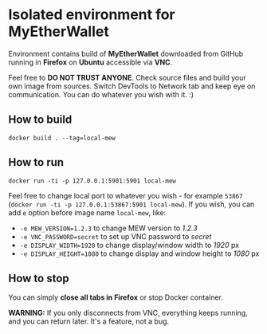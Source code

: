 # Isolated environment for MyEtherWallet

Environment
contains build of **MyEtherWallet** downloaded from GitHub
running in **Firefox** on **Ubuntu**
accessible via **VNC**.

Feel free to **DO NOT TRUST ANYONE**.
Check source files and build your own image from sources.
Switch DevTools to Network tab and keep eye on communication.
You can do whatever you wish with it. :)


## How to build

`docker build . --tag=local-mew`


## How to run

`docker run -ti -p 127.0.0.1:5901:5901 local-mew`

Feel free to change local port to whatever you wish - for example `53867`
(`docker run -ti -p 127.0.0.1:53867:5901 local-mew`).
If you wish, you can add `e` option before image name `local-mew`, like:

* `-e MEW_VERSION=1.2.3` to change MEW version to *1.2.3*
* `-e VNC_PASSWORD=secret` to set up VNC password to *secret*
* `-e DISPLAY_WIDTH=1920` to change display/window width to *1920* px
* `-e DISPLAY_HEIGHT=1080` to change display and window height to *1080* px


## How to stop

You can simply **close all tabs in Firefox** or stop Docker container.

**WARNING:** If you only disconnects from VNC, everything keeps running, and you can return later.
It's a feature, not a bug.
